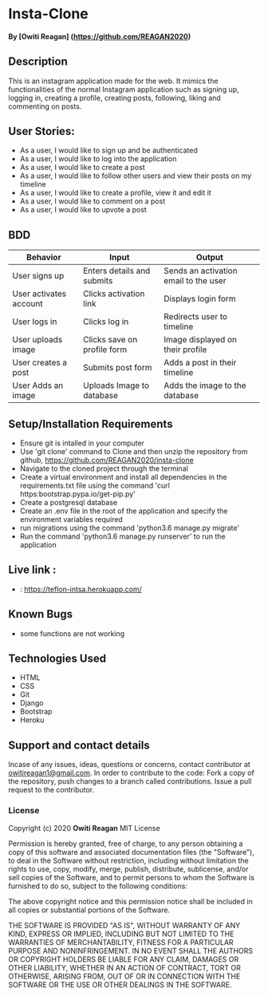 # Insta-Clone

#### By **[Owiti Reagan]** (https://github.com/REAGAN2020)
## Description
This is an instagram application made for the web. It mimics the functionalities of the normal Instagram application such as signing up, logging in, creating a profile, creating posts, following, liking and commenting on posts.
## User Stories:
* As a user, I would like to sign up and be authenticated
* As a user, I would like to log into the application
* As a user, I would like to create a post
* As a user, I would like to follow other users and view their posts on my timeline
* As a user, I would like to create a profile, view it and edit it
* As a user, I would like to comment on a post
* As a user, I would like to upvote a post
## BDD
|Behavior                      |Input                       |Output
|------------------------------|----------------------------|----------------------------------------
|User signs up                 | Enters details and submits | Sends an activation email to the user
|User activates account        | Clicks activation link     | Displays login form
|User logs in                  | Clicks log in              | Redirects user to timeline
|User uploads image            | Clicks save on profile form| Image displayed on their profile
|User creates a post           | Submits post form          | Adds a post in their timeline
|User Adds an image            | Uploads Image to database  | Adds the image to the database
## Setup/Installation Requirements
* Ensure git is intalled in your computer
* Use 'git clone' command to Clone and then unzip the repository from github, https://github.com/REAGAN2020/insta-clone
* Navigate to the cloned project through the terminal
* Create a virtual environment and install all dependencies in the requirements.txt file using the command 'curl https:bootstrap.pypa.io/get-pip.py'
* Create a postgresql database
* Create an .env file in the root of the application and specify the environment variables required
* run migrations using the command 'python3.6 manage.py migrate'
* Run the command 'python3.6 manage.py runserver' to run the application

## Live link :
  * : https://teflon-intsa.herokuapp.com/

## Known Bugs
* some functions are not working
## Technologies Used
* HTML
* CSS
* Git
* Django
* Bootstrap
* Heroku
## Support and contact details
Incase of any issues, ideas, questions or concerns, contact contributor at owitireagan1@gmail.com.
In order to contribute to the code: Fork a copy of the repository, push changes to a branch called contributions. Issue a pull request to the contributor.
### License
Copyright (c) 2020 **Owiti Reagan**
MIT License

Permission is hereby granted, free of charge, to any person obtaining a copy
of this software and associated documentation files (the "Software"), to deal
in the Software without restriction, including without limitation the rights
to use, copy, modify, merge, publish, distribute, sublicense, and/or sell
copies of the Software, and to permit persons to whom the Software is
furnished to do so, subject to the following conditions:

The above copyright notice and this permission notice shall be included in all
copies or substantial portions of the Software.

THE SOFTWARE IS PROVIDED "AS IS", WITHOUT WARRANTY OF ANY KIND, EXPRESS OR
IMPLIED, INCLUDING BUT NOT LIMITED TO THE WARRANTIES OF MERCHANTABILITY,
FITNESS FOR A PARTICULAR PURPOSE AND NONINFRINGEMENT. IN NO EVENT SHALL THE
AUTHORS OR COPYRIGHT HOLDERS BE LIABLE FOR ANY CLAIM, DAMAGES OR OTHER
LIABILITY, WHETHER IN AN ACTION OF CONTRACT, TORT OR OTHERWISE, ARISING FROM,
OUT OF OR IN CONNECTION WITH THE SOFTWARE OR THE USE OR OTHER DEALINGS IN THE
SOFTWARE.

